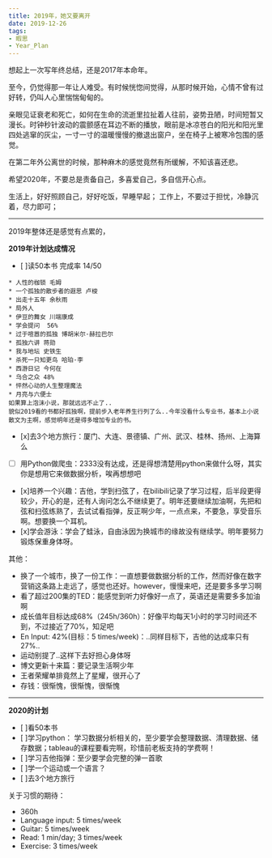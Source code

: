 ```yaml
---
title: 2019年，她又要离开
date: 2019-12-26
tags:
- 暇思
- Year_Plan
---
```


想起上一次写年终总结，还是2017年本命年。

至今，仍觉得那一年让人难受。有时候恍惚间觉得，从那时候开始，心情不曾有过好转，仍叫人心里惴惴甸甸的。

亲眼见证衰老和死亡，如何在生命的流逝里拉扯着人往前，姿势丑陋，时间短暂又漫长。时钟秒针波动的震颤感在耳边不断的播放，眼前是冰凉苍白的阳光和阳光里四处逃窜的灰尘，一寸一寸的温暖慢慢的撤退出窗户，坐在椅子上被寒冷包围的感觉。

在第二年外公离世的时候，那种麻木的感觉竟然有所缓解，不知该喜还悲。

希望2020年，不要总是责备自己，多喜爱自己，多自信开心点。

生活上，好好照顾自己，好好吃饭，早睡早起；
工作上，不要过于担忧，冷静沉着，尽力即可；


<!--more-->
--- 

2019年整体还是感觉有点累的，


**2019年计划达成情况**
- [ ]读50本书 完成率 14/50

```
* 人性的枷锁 毛姆
* 一个孤独的散步者的遐思 卢梭
* 出走十五年 余秋雨
* 局外人
* 伊豆的舞女 川端康成
* 学会提问  56%
* 过于喧嚣的孤独 博胡米尔·赫拉巴尔
* 孤独六讲 蒋勋
* 我与地坛 史铁生
* 杀死一只知更鸟 哈珀·李
* 西游日记 今何在
* 乌合之众 48%
* 怦然心动的人生整理魔法
* 月亮与六便士
如果算上泡沫小说，那就远远不止了..
貌似2019看的书都好孤独啊，提前步入老年养生行列了么..今年没看什么专业书，基本上小说散文为主啊，感觉明年还是得多增加专业的书。
```

- [x]去3个地方旅行：厦门、大连、景德镇、广州、武汉、桂林、扬州、上海算么
- [ ] 用Python做爬虫：2333没有达成，还是得想清楚用python来做什么呀，其实你是想用它来做数据分析，唉再想想吧
- [x]培养一个兴趣：吉他，学到扫弦了，在bilibili记录了学习过程，后半段更得较少，开心的是，还有人询问怎么不继续更了。明年还要继续加油啊，先把和弦和扫弦练熟了，去试试看指弹，反正啊少年，一点点来，不要急，享受音乐啊。想要换一个耳机。
- [x]学会游泳：学会了蛙泳，自由泳因为换城市的缘故没有继续学。明年要努力锻炼保重身体呀。

其他：
- 换了一个城市，换了一份工作：一直想要做数据分析的工作，然而好像在数字营销这条路上走远了，感觉也还好。however，慢慢来吧，还是要多多学习啊
- 看了超过200集的TED：能感觉到听力好像好一点了，英语还是需要多多加油啊
- 成长值年目标达成68%（245h/360h）：好像平均每天1小时的学习时间还不到，不过接近了70%，知足吧
- En Input: 42%(目标：5 times/week)：..同样目标下，吉他的达成率只有27%..
- 运动别提了..这样下去好担心身体呀
- 博文更新十来篇：要记录生活啊少年
- 王者荣耀单排竟然上了星耀，很开心了
- 存钱：很惭愧，很惭愧，很惭愧

---

**2020的计划**
- [ ]看50本书
- [ ]学习python：
学习数据分析相关的，至少要学会整理数据、清理数据、储存数据；tableau的课程要看完啊，珍惜前老板支持的学费啊！
- [ ]学习吉他指弹：至少要学会完整的弹一首歌
- [ ]学一个运动或一个语言？
- [ ]去3个地方旅行

关于习惯的期待：
- 360h
- Language input: 5 times/week
- Guitar: 5 times/week
- Read: 1 min/day; 3 times/week
- Exercise: 3 times/week





